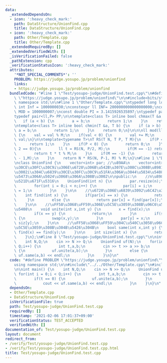 ```yaml
---
data:
  _extendedDependsOn:
  - icon: ':heavy_check_mark:'
    path: DataStructure/UnionFind.cpp
    title: DataStructure/UnionFind.cpp
  - icon: ':heavy_check_mark:'
    path: Other/Template.cpp
    title: Other/Template.cpp
  _extendedRequiredBy: []
  _extendedVerifiedWith: []
  _isVerificationFailed: false
  _pathExtension: cpp
  _verificationStatusIcon: ':heavy_check_mark:'
  attributes:
    '*NOT_SPECIAL_COMMENTS*': ''
    PROBLEM: https://judge.yosupo.jp/problem/unionfind
    links:
    - https://judge.yosupo.jp/problem/unionfind
  bundledCode: "#line 1 \"Test/yosupo-judge/UnionFind.test.cpp\"\n#define PROBLEM\
    \ \"https://judge.yosupo.jp/problem/unionfind\"\n\n#include<bits/stdc++.h>\nusing\
    \ namespace std;\n\n#line 1 \"Other/Template.cpp\"\ntypedef long long ll;\nconstexpr\
    \ int Inf = 1000000030;\nconstexpr ll INF= 2000000000000000000;\nconstexpr ll\
    \ MOD = 1000000007;\nconst double PI = 3.1415926535897;\ntypedef pair<ll,ll> P;\n\
    typedef pair<ll,P> PP;\n\ntemplate<class T> inline bool chmax(T &a, T b) {\n \
    \   if (a < b) {\n        a = b;\n        return 1;\n    }\n    return 0;\n}\n\
    \ntemplate<class T> inline bool chmin(T &a, T b) {\n    if (a > b) {\n       \
    \ a = b;\n        return 1;\n    }\n    return 0;\n}\n\n\nll mod(ll val, ll M)\
    \ {\n    val = val % M;\n    if(val < 0) {\n        val += M;\n    }\n    return\
    \ val;\n}\n\ntemplate<typename T>\nT RS(T N, T P, T M){\n    if(P == 0) {\n  \
    \      return 1;\n    }\n    if(P < 0) {\n        return 0;\n    }\n    if(P %\
    \ 2 == 0){\n        ll t = RS(N, P/2, M);\n        if(M == -1) return t * t;\n\
    \        return t * t % M;\n    }\n    if(M == -1) {\n        return N * RS(N,P\
    \ - 1,M);\n    }\n    return N * RS(N, P-1, M) % M;\n}\n#line 1 \"DataStructure/UnionFind.cpp\"\
    \nclass UnionFind {\n    vector<int> par; //\u89AA\n    vector<int> siz; //\u6839\
    \u30CE\u30FC\u30C9i\u306E\u6728\u306B\u542B\u307E\u308C\u308B\u8981\u7D20\u6570\
    \u3002i\u304C\u6839\u30CE\u30FC\u30C9\u51FA\u306A\u3044\u5834\u5408\u7121\u610F\
    \u5473\u306A\u5024\u3068\u306A\u308B\u3002\n\npublic:\n    //n\u8981\u7D20\u3067\
    \u521D\u671F\u5316\n    UnionFind(int n) {\n        par.resize(n);\n        siz.resize(n);\n\
    \        for(int i = 0;i < n;i++) {\n            par[i] = i;\n            siz[i]\
    \ = 1;\n        }\n    }\n\n    //\u6728\u306E\u6839\u3092\u6C42\u3081\u308B\n\
    \    int find(int x) {\n        if(par[x] == x) {\n            return x;\n   \
    \     }\n        else {\n            return par[x] = find(par[x]);\n        }\n\
    \    }\n\n    //\uFF58\u3068\uFF59\u306E\u5C5E\u3059\u308B\u96C6\u5408\u3092\u4F75\
    \u5408\n    void unite(int x,int y) {\n        x = find(x);\n        y = find(y);\n\
    \        if(x == y) {\n            return;\n        }\n        if(siz[x] < siz[y])\
    \ {\n            swap(x,y);\n        }\n        par[y] = x;\n        siz[x] +=\
    \ siz[y];\n    }\n\n    //\uFF58\u3068\uFF59\u304C\u540C\u3058\u96C6\u5408\u306B\
    \u5C5E\u3059\u308B\u304B\u5426\u304B\n    bool same(int x,int y) {\n        return\
    \ find(x) == find(y);\n    }\n\n    int size(int x) {\n        return siz[find(x)];\n\
    \    }\n};\n#line 8 \"Test/yosupo-judge/UnionFind.test.cpp\"\n\nint main() {\n\
    \    int N,Q;\n    cin >> N >> Q;\n    UnionFind uf(N);\n    for(int i = 0;i <\
    \ Q;i++) {\n        int t,a,b;\n        cin >> t >> a >> b;\n        if(t == 0)\
    \ {\n            uf.unite(a,b);\n        }\n        else {\n            cout <<\
    \ uf.same(a,b) << endl;\n        }\n    }\n}\n"
  code: "#define PROBLEM \"https://judge.yosupo.jp/problem/unionfind\"\n\n#include<bits/stdc++.h>\n\
    using namespace std;\n\n#include\"../../Other/Template.cpp\"\n#include\"../../DataStructure/UnionFind.cpp\"\
    \n\nint main() {\n    int N,Q;\n    cin >> N >> Q;\n    UnionFind uf(N);\n   \
    \ for(int i = 0;i < Q;i++) {\n        int t,a,b;\n        cin >> t >> a >> b;\n\
    \        if(t == 0) {\n            uf.unite(a,b);\n        }\n        else {\n\
    \            cout << uf.same(a,b) << endl;\n        }\n    }\n}\n"
  dependsOn:
  - Other/Template.cpp
  - DataStructure/UnionFind.cpp
  isVerificationFile: true
  path: Test/yosupo-judge/UnionFind.test.cpp
  requiredBy: []
  timestamp: '2021-02-06 17:01:37+09:00'
  verificationStatus: TEST_ACCEPTED
  verifiedWith: []
documentation_of: Test/yosupo-judge/UnionFind.test.cpp
layout: document
redirect_from:
- /verify/Test/yosupo-judge/UnionFind.test.cpp
- /verify/Test/yosupo-judge/UnionFind.test.cpp.html
title: Test/yosupo-judge/UnionFind.test.cpp
---
```

